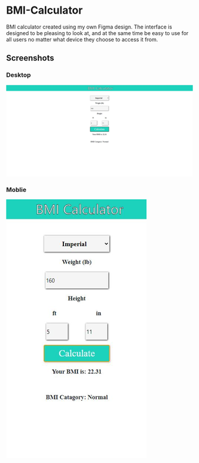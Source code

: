 # BMI-Calculator
BMI calculator created using my own Figma design. The interface is designed to be pleasing to look at, and at the same time be easy to use
for all users no matter what device they choose to access it from.

## Screenshots
### Desktop
![](./Screenshots/desktop.JPG)


### Moblie
![](./Screenshots/mobile.JPG)
